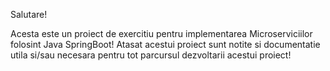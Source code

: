 Salutare!

Acesta este un proiect de exercitiu pentru implementarea Microserviciilor folosint Java SpringBoot!
Atasat acestui proiect sunt notite si documentatie utila si/sau necesara pentru tot parcursul dezvoltarii acestui proiect!
